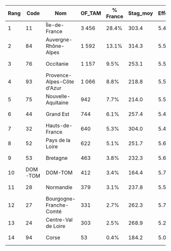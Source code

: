 | Rang | Code | Nom | OF_TAM | % France | Stag_moy | Effectif_moy | Taux_Qualiopi | Top_spé |
| --- | --- | --- | --- | --- | --- | --- | --- | --- |
| 1 | 11 | Île-de-France | 3 456 | 28.4% | 303.4 | 5.4 | 68.0% | Enseignement, formation |
| 2 | 84 | Auvergne-Rhône-Alpes | 1 592 | 13.1% | 314.3 | 5.5 | 70.3% | Enseignement, formation |
| 3 | 76 | Occitanie | 1 157 | 9.5% | 253.1 | 5.5 | 69.3% | Enseignement, formation |
| 4 | 93 | Provence-Alpes-Côte d'Azur | 1 066 | 8.8% | 218.8 | 5.5 | 72.4% | Enseignement, formation |
| 5 | 75 | Nouvelle-Aquitaine | 942 | 7.7% | 214.0 | 5.5 | 71.0% | Enseignement, formation |
| 6 | 44 | Grand Est | 744 | 6.1% | 257.4 | 5.4 | 71.8% | Enseignement, formation |
| 7 | 32 | Hauts-de-France | 640 | 5.3% | 304.0 | 5.4 | 72.7% | Enseignement, formation |
| 8 | 52 | Pays de la Loire | 622 | 5.1% | 251.7 | 5.6 | 72.4% | Enseignement, formation |
| 9 | 53 | Bretagne | 463 | 3.8% | 232.3 | 5.6 | 70.7% | Enseignement, formation |
| 10 | DOM-TOM | DOM-TOM | 412 | 3.4% | 164.4 | 5.7 | 72.3% | Formations générales |
| 11 | 28 | Normandie | 379 | 3.1% | 237.8 | 5.5 | 71.8% | Enseignement, formation |
| 12 | 27 | Bourgogne-Franche-Comté | 331 | 2.7% | 262.3 | 5.7 | 68.0% | Enseignement, formation |
| 13 | 24 | Centre-Val de Loire | 303 | 2.5% | 268.9 | 5.2 | 72.9% | Enseignement, formation |
| 14 | 94 | Corse | 53 | 0.4% | 184.2 | 5.0 | 81.5% | Enseignement, formation |
